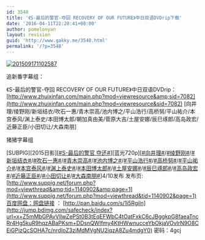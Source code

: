 ```yaml
---
id: 3548
title: '《S-最后的警官-夺回 RECOVERY OF OUR FUTURE》中日双语DVDrip下载'
date: '2016-04-11T22:20:41+08:00'
author: pomelonyan
layout: revision
guid: 'http://www.gakky.me/3548.html'
permalink: '/?p=3548'
---
```


[![201509171102587](http://www.yui-aragaki.org/wp-content/uploads/2016/04/201509171102587.jpg)](http://www.yui-aragaki.org/wp-content/uploads/2016/04/201509171102587.jpg)

追新番字幕组：

《S-最后的警官-夺回 RECOVERY OF OUR FUTURE》中日双语DVDrip：[http://www.zhuixinfan.com/main.php?mod=viewresource&amp;sid=7082](http://www.zhuixinfan.com/main.php?mod=viewresource&sid=7082) \[向井理/绫野刚/新垣结衣/吹石一惠/青木崇高/池内博之/平山浩行/高桥努/平山祐介/本宫泰风/渊上泰史/本田博太郎/朝加真由美/菅原大吉/土屋安娜/辰巳琢郎/高岛政宏/近藤正臣/小田切让/大森南朋\]

猪猪字幕组

\[SUBPIG\]\[2015日影\]\[[\#S-最后的警官 夺还#](http://huati.weibo.com/k/S-%E6%9C%80%E5%90%8E%E7%9A%84%E8%AD%A6%E5%AE%98+%E5%A4%BA%E8%BF%98?from=501)\]\[蓝光720p\]\[[\#向井理#](http://huati.weibo.com/k/%E5%90%91%E4%BA%95%E7%90%86?from=501)/[\#绫野刚#](http://huati.weibo.com/k/%E7%BB%AB%E9%87%8E%E5%88%9A?from=501)/[\#新垣结衣#](http://huati.weibo.com/k/%E6%96%B0%E5%9E%A3%E7%BB%93%E8%A1%A3?from=501)/[\#吹石一惠#](http://huati.weibo.com/k/%E5%90%B9%E7%9F%B3%E4%B8%80%E6%83%A0?from=501)/[\#青木崇高#](http://huati.weibo.com/k/%E9%9D%92%E6%9C%A8%E5%B4%87%E9%AB%98?from=501)/[\#池内博之#](http://huati.weibo.com/k/%E6%B1%A0%E5%86%85%E5%8D%9A%E4%B9%8B?from=501)/[\#平山浩行#](http://huati.weibo.com/k/%E5%B9%B3%E5%B1%B1%E6%B5%A9%E8%A1%8C?from=501)/[\#高桥努#](http://huati.weibo.com/k/%E9%AB%98%E6%A1%A5%E5%8A%AA?from=501)/[\#平山祐介#](http://huati.weibo.com/k/%E5%B9%B3%E5%B1%B1%E7%A5%90%E4%BB%8B?from=501)/[\#本宫泰风#](http://huati.weibo.com/k/%E6%9C%AC%E5%AE%AB%E6%B3%B0%E9%A3%8E?from=501)/[\#渊上泰史#](http://huati.weibo.com/k/%E6%B8%8A%E4%B8%8A%E6%B3%B0%E5%8F%B2?from=501)/[\#本田博太郎#](http://huati.weibo.com/k/%E6%9C%AC%E7%94%B0%E5%8D%9A%E5%A4%AA%E9%83%8E?from=501)/[\#土屋安娜#](http://huati.weibo.com/k/%E5%9C%9F%E5%B1%8B%E5%AE%89%E5%A8%9C?from=501)/[\#辰巳琢郎#](http://huati.weibo.com/k/%E8%BE%B0%E5%B7%B3%E7%90%A2%E9%83%8E?from=501)/[\#高岛政宏#](http://huati.weibo.com/k/%E9%AB%98%E5%B2%9B%E6%94%BF%E5%AE%8F?from=501)/[\#近藤正臣#](http://huati.weibo.com/k/%E8%BF%91%E8%97%A4%E6%AD%A3%E8%87%A3?from=501)/[\#小田切让#](http://huati.weibo.com/k/%E5%B0%8F%E7%94%B0%E5%88%87%E8%AE%A9?from=501)/[\#大森南朋#](http://huati.weibo.com/k/%E5%A4%A7%E6%A3%AE%E5%8D%97%E6%9C%8B?from=501)\]4/10发布 发布页: [http://www.suppig.net/forum.php?mod=viewthread&amp;tid=1140902&amp;page=1](http://www.suppig.net/forum.php?mod=viewthread&tid=1140902&page=1)百度网盘：网盘链接 ： [http://pan.baidu.com/s/1i5Rgiln](http://jump.bdimg.com/safecheck/index?url=x+Z5mMbGPAvVIlwZePSt0B3tEqEFWbC4tOatFxkC6cJBggkpG8faeaTncRr4Hg5kuR9hqzABaPKsm+DDsnQWIfmy4KtHWwnucceYbOkjaVOvlrN9O8CEiGPizQcSOHA7c/nrdIoZ3ziMdMVgNU2iqzA8Zu4mdgY0) 密码：4gcj